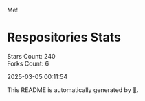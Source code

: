 Me!

# Respositories Stats
Stars Count: 240  
Forks Count: 6

2025-03-05 00:11:54  

This README is automatically generated by [🐰](https://github.com/rnitta/rnitta).
